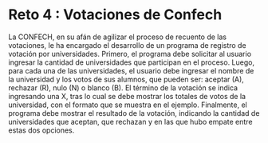 # Reto 4 : Votaciones de Confech

La CONFECH, en su afán de agilizar el proceso de recuento de las votaciones, le ha encargado el
desarrollo de un programa de registro de votación por universidades.
Primero, el programa debe solicitar al usuario ingresar la cantidad de universidades que participan
en el proceso.
Luego, para cada una de las universidades, el usuario debe ingresar el nombre de la universidad y
los votos de sus alumnos, que pueden ser: aceptar (A), rechazar (R), nulo (N) o blanco (B). El término
de la votación se indica ingresando una X, tras lo cual se debe mostrar los totales de votos de la
universidad, con el formato que se muestra en el ejemplo.
Finalmente, el programa debe mostrar el resultado de la votación, indicando la cantidad de
universidades que aceptan, que rechazan y en las que hubo empate entre estas dos opciones.
